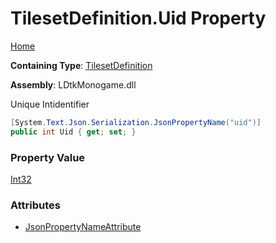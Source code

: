# TilesetDefinition\.Uid Property

[Home](../../../README.md)

**Containing Type**: [TilesetDefinition](../README.md)

**Assembly**: LDtkMonogame\.dll

  
 Unique Intidentifier 

```csharp
[System.Text.Json.Serialization.JsonPropertyName("uid")]
public int Uid { get; set; }
```

### Property Value

[Int32](https://docs.microsoft.com/en-us/dotnet/api/system.int32)

### Attributes

* [JsonPropertyNameAttribute](https://docs.microsoft.com/en-us/dotnet/api/system.text.json.serialization.jsonpropertynameattribute)

